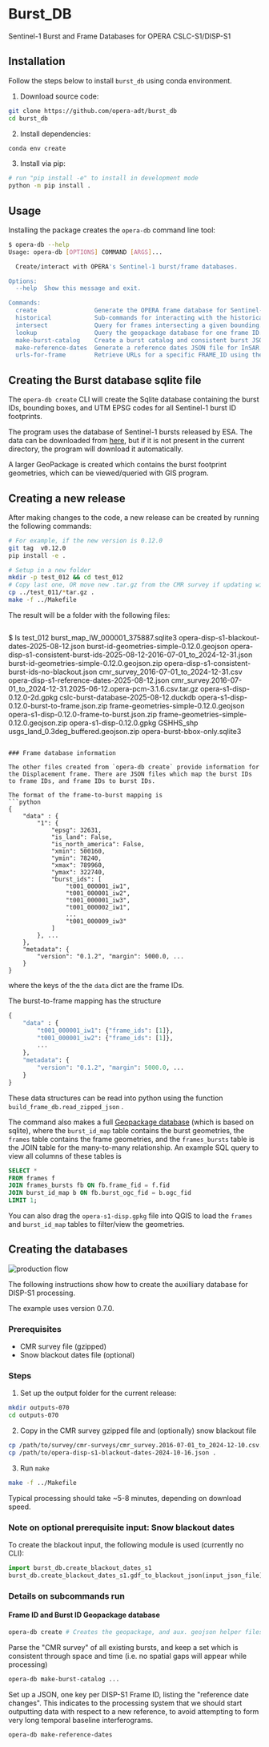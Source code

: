 # Burst_DB

Sentinel-1 Burst and Frame Databases for OPERA CSLC-S1/DISP-S1

## Installation

Follow the steps below to install `burst_db` using conda environment.

1. Download source code:

```bash
git clone https://github.com/opera-adt/burst_db
cd burst_db
```

2. Install dependencies:

```bash
conda env create
```

3. Install via pip:

```bash
# run "pip install -e" to install in development mode
python -m pip install .
```

## Usage

Installing the package creates the `opera-db` command line tool:

```bash
$ opera-db --help
Usage: opera-db [OPTIONS] COMMAND [ARGS]...

  Create/interact with OPERA's Sentinel-1 burst/frame databases.

Options:
  --help  Show this message and exit.

Commands:
  create                Generate the OPERA frame database for Sentinel-1...
  historical            Sub-commands for interacting with the historical...
  intersect             Query for frames intersecting a given bounding...
  lookup                Query the geopackage database for one frame ID.
  make-burst-catalog    Create a burst catalog and consistent burst JSON.
  make-reference-dates  Generate a reference dates JSON file for InSAR...
  urls-for-frame        Retrieve URLs for a specific FRAME_ID using the...

```

## Creating the Burst database sqlite file

The `opera-db create` CLI will create the Sqlite database containing the burst IDs, bounding boxes, and UTM EPSG codes for all Sentinel-1 burst ID footprints.

The program uses the database of Sentinel-1 bursts released by ESA. The data can be downloaded from [here](https://sar-mpc.eu/files/S1_burstid_20220530.zip), but if it is not present in the current directory, the program will download it automatically.

A larger GeoPackage is created which contains the burst footprint geometries, which can be viewed/queried with GIS program.

## Creating a new release

After making changes to the code, a new release can be created by running the following commands:

```bash
# For example, if the new version is 0.12.0
git tag  v0.12.0
pip install -e .

# Setup in a new folder
mkdir -p test_012 && cd test_012
# Copy last one, OR move new .tar.gz from the CMR survey if updating with new CSLCs
cp ../test_011/*tar.gz .
make -f ../Makefile
```

The result will be a folder with the following files:

```bash

```
$ ls test_012
burst_map_IW_000001_375887.sqlite3                                          opera-disp-s1-blackout-dates-2025-08-12.json
burst-id-geometries-simple-0.12.0.geojson                                   opera-disp-s1-consistent-burst-ids-2025-08-12-2016-07-01_to_2024-12-31.json
burst-id-geometries-simple-0.12.0.geojson.zip                               opera-disp-s1-consistent-burst-ids-no-blackout.json
cmr_survey_2016-07-01_to_2024-12-31.csv                                     opera-disp-s1-reference-dates-2025-08-12.json
cmr_survey.2016-07-01_to_2024-12-31.2025-06-12.opera-pcm-3.1.6.csv.tar.gz   opera-s1-disp-0.12.0-2d.gpkg
cslc-burst-database-2025-08-12.duckdb                                       opera-s1-disp-0.12.0-burst-to-frame.json.zip
frame-geometries-simple-0.12.0.geojson                                      opera-s1-disp-0.12.0-frame-to-burst.json.zip
frame-geometries-simple-0.12.0.geojson.zip                                  opera-s1-disp-0.12.0.gpkg
GSHHS_shp                                                                   usgs_land_0.3deg_buffered.geojson.zip
opera-burst-bbox-only.sqlite3
```

### Frame database information

The other files created from `opera-db create` provide information for the Displacement frame. There are JSON files which map the burst IDs to frame IDs, and frame IDs to burst IDs.

The format of the frame-to-burst mapping is
```python
{
    "data" : {
        "1": {
            "epsg": 32631,
            "is_land": False,
            "is_north_america": False,
            "xmin": 500160,
            "ymin": 78240,
            "xmax": 789960,
            "ymax": 322740,
            "burst_ids": [
                "t001_000001_iw1",
                "t001_000001_iw2",
                "t001_000001_iw3",
                "t001_000002_iw1",
                ...
                "t001_000009_iw3"
            ]
        }, ...
    },
    "metadata": {
        "version": "0.1.2", "margin": 5000.0, ...
    }
}
```
where the keys of the the `data` dict are the frame IDs.

The burst-to-frame mapping has the structure
```python
{
    "data" : {
        "t001_000001_iw1": {"frame_ids": [1]},
        "t001_000001_iw2": {"frame_ids": [1]},
        ...
    },
    "metadata": {
        "version": "0.1.2", "margin": 5000.0, ...
    }
}
```
These data structures can be read into python using the function `build_frame_db.read_zipped_json` .

The command also makes a full [Geopackage database](https://www.geopackage.org/) (which is based on sqlite), where the `burst_id_map` table contains the burst geometries, the `frames` table contains the frame geometries, and the `frames_bursts` table is the JOIN table for the many-to-many relationship.
An example SQL query to view all columns of these tables is

```sql
SELECT *
FROM frames f
JOIN frames_bursts fb ON fb.frame_fid = f.fid
JOIN burst_id_map b ON fb.burst_ogc_fid = b.ogc_fid
LIMIT 1;
```

You can also drag the `opera-s1-disp.gpkg` file into QGIS to load the `frames` and `burst_id_map` tables to filter/view the geometries.

## Creating the databases

![production flow](./docs/DISP-S1-database-production-flow.drawio.svg)

The following instructions show how to create the auxilliary database for DISP-S1 processing.

The example uses version 0.7.0.

### Prerequisites

- CMR survey file (gzipped)
- Snow blackout dates file (optional)

### Steps

1. Set up the output folder for the current release:

```bash
mkdir outputs-070
cd outputs-070
```

2. Copy in the CMR survey gzipped file and (optionally) snow blackout file

```bash
cp /path/to/survey/cmr-surveys/cmr_survey.2016-07-01_to_2024-12-10.csv.tar.gz .
cp /path/to/opera-disp-s1-blackout-dates-2024-10-16.json .
```

3. Run `make`

```bash
make -f ../Makefile
```

Typical processing should take ~5-8 minutes, depending on download speed.

### Note on optional prerequisite input: Snow blackout dates

To create the blackout input, the following module is used (currently no CLI):

```python
import burst_db.create_blackout_dates_s1
burst_db.create_blackout_dates_s1.gdf_to_blackout_json(input_json_file)
```

### Details on subcommands run

#### Frame ID and Burst ID Geopackage database

```bash
opera-db create # Creates the geopackage, and aux. geojson helper files
```

Parse the "CMR survey" of all existing bursts, and keep a set which is consistent through space and time (i.e. no spatial gaps will appear while processing)

```bash
opera-db make-burst-catalog ...
```

Set up a JSON, one key per DISP-S1 Frame ID, listing the "reference date changes".
This indicates to the processing system that we should start outputting data with respect to a new reference, to avoid attempting to form very long temporal baseline interferograms.

```bash
opera-db make-reference-dates
```
